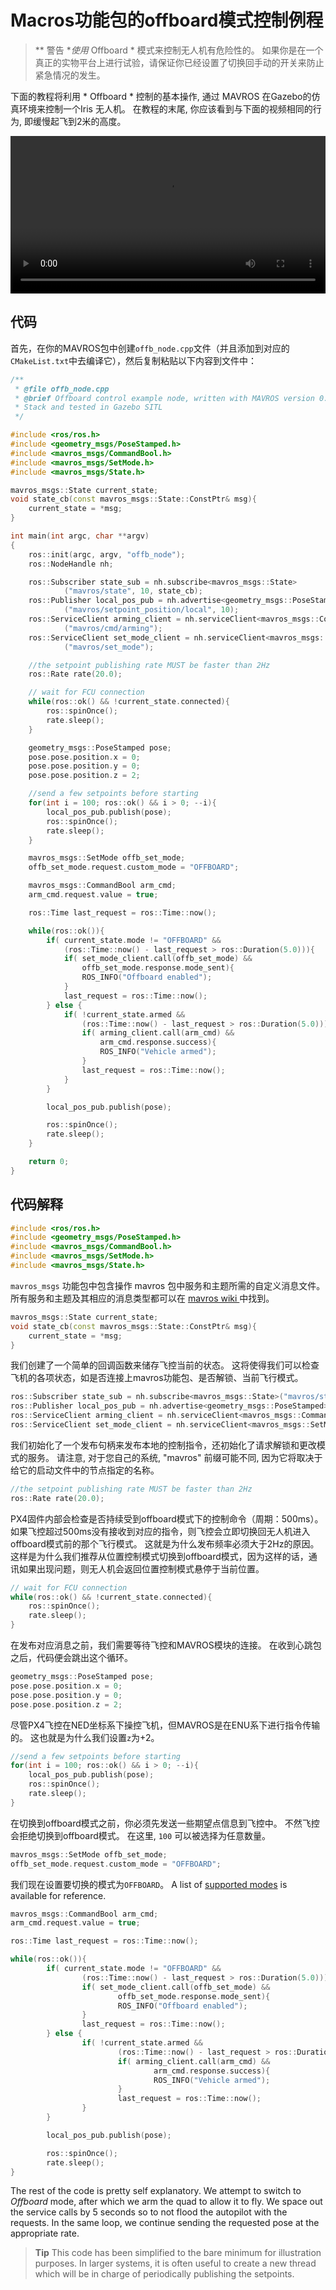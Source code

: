 # Macros功能包的offboard模式控制例程

> ** 警告 **使用* Offboard * 模式来控制无人机有危险性的。 如果你是在一个真正的实物平台上进行试验，请保证你已经设置了切换回手动的开关来防止紧急情况的发生。

下面的教程将利用 * Offboard * 控制的基本操作, 通过 MAVROS 在Gazebo的仿真环境来控制一个Iris 无人机。 在教程的末尾, 你应该看到与下面的视频相同的行为, 即缓慢起飞到2米的高度。

<video width="100%" autoplay="true" controls="true">
    <source src="../../assets/simulation/gazebo_offboard.webm" type="video/webm">
</video>

## 代码

首先，在你的MAVROS包中创建`offb_node.cpp`文件（并且添加到对应的`CMakeList.txt`中去编译它），然后复制粘贴以下内容到文件中：

```cpp
/**
 * @file offb_node.cpp
 * @brief Offboard control example node, written with MAVROS version 0.19.x, PX4 Pro Flight
 * Stack and tested in Gazebo SITL
 */

#include <ros/ros.h>
#include <geometry_msgs/PoseStamped.h>
#include <mavros_msgs/CommandBool.h>
#include <mavros_msgs/SetMode.h>
#include <mavros_msgs/State.h>

mavros_msgs::State current_state;
void state_cb(const mavros_msgs::State::ConstPtr& msg){
    current_state = *msg;
}

int main(int argc, char **argv)
{
    ros::init(argc, argv, "offb_node");
    ros::NodeHandle nh;

    ros::Subscriber state_sub = nh.subscribe<mavros_msgs::State>
            ("mavros/state", 10, state_cb);
    ros::Publisher local_pos_pub = nh.advertise<geometry_msgs::PoseStamped>
            ("mavros/setpoint_position/local", 10);
    ros::ServiceClient arming_client = nh.serviceClient<mavros_msgs::CommandBool>
            ("mavros/cmd/arming");
    ros::ServiceClient set_mode_client = nh.serviceClient<mavros_msgs::SetMode>
            ("mavros/set_mode");

    //the setpoint publishing rate MUST be faster than 2Hz
    ros::Rate rate(20.0);

    // wait for FCU connection
    while(ros::ok() && !current_state.connected){
        ros::spinOnce();
        rate.sleep();
    }

    geometry_msgs::PoseStamped pose;
    pose.pose.position.x = 0;
    pose.pose.position.y = 0;
    pose.pose.position.z = 2;

    //send a few setpoints before starting
    for(int i = 100; ros::ok() && i > 0; --i){
        local_pos_pub.publish(pose);
        ros::spinOnce();
        rate.sleep();
    }

    mavros_msgs::SetMode offb_set_mode;
    offb_set_mode.request.custom_mode = "OFFBOARD";

    mavros_msgs::CommandBool arm_cmd;
    arm_cmd.request.value = true;

    ros::Time last_request = ros::Time::now();

    while(ros::ok()){
        if( current_state.mode != "OFFBOARD" &&
            (ros::Time::now() - last_request > ros::Duration(5.0))){
            if( set_mode_client.call(offb_set_mode) &&
                offb_set_mode.response.mode_sent){
                ROS_INFO("Offboard enabled");
            }
            last_request = ros::Time::now();
        } else {
            if( !current_state.armed &&
                (ros::Time::now() - last_request > ros::Duration(5.0))){
                if( arming_client.call(arm_cmd) &&
                    arm_cmd.response.success){
                    ROS_INFO("Vehicle armed");
                }
                last_request = ros::Time::now();
            }
        }

        local_pos_pub.publish(pose);

        ros::spinOnce();
        rate.sleep();
    }

    return 0;
}

```

## 代码解释

```cpp
#include <ros/ros.h>
#include <geometry_msgs/PoseStamped.h>
#include <mavros_msgs/CommandBool.h>
#include <mavros_msgs/SetMode.h>
#include <mavros_msgs/State.h>
```

` mavros_msgs ` 功能包中包含操作 mavros 包中服务和主题所需的自定义消息文件。 所有服务和主题及其相应的消息类型都可以在 [ mavros wiki ](http://wiki.ros.org/mavros) 中找到。

```cpp
mavros_msgs::State current_state;
void state_cb(const mavros_msgs::State::ConstPtr& msg){
    current_state = *msg;
}
```

我们创建了一个简单的回调函数来储存飞控当前的状态。 这将使得我们可以检查飞机的各项状态，如是否连接上mavros功能包、是否解锁、当前飞行模式。

```cpp
ros::Subscriber state_sub = nh.subscribe<mavros_msgs::State>("mavros/state", 10, state_cb);
ros::Publisher local_pos_pub = nh.advertise<geometry_msgs::PoseStamped>("mavros/setpoint_position/local", 10);
ros::ServiceClient arming_client = nh.serviceClient<mavros_msgs::CommandBool>("mavros/cmd/arming");
ros::ServiceClient set_mode_client = nh.serviceClient<mavros_msgs::SetMode>("mavros/set_mode");
```

我们初始化了一个发布句柄来发布本地的控制指令，还初始化了请求解锁和更改模式的服务。 请注意, 对于您自己的系统, "mavros" 前缀可能不同, 因为它将取决于给它的启动文件中的节点指定的名称。

```cpp
//the setpoint publishing rate MUST be faster than 2Hz
ros::Rate rate(20.0);
```

PX4固件内部会检查是否持续受到offboard模式下的控制命令（周期：500ms）。 如果飞控超过500ms没有接收到对应的指令，则飞控会立即切换回无人机进入offboard模式前的那个飞行模式。 这就是为什么发布频率必须大于2Hz的原因。 这样是为什么我们推荐从位置控制模式切换到offboard模式，因为这样的话，通讯如果出现问题，则无人机会返回位置控制模式悬停于当前位置。

```cpp
// wait for FCU connection
while(ros::ok() && !current_state.connected){
    ros::spinOnce();
    rate.sleep();
}
```

在发布对应消息之前，我们需要等待飞控和MAVROS模块的连接。 在收到心跳包之后，代码便会跳出这个循环。

```cpp
geometry_msgs::PoseStamped pose;
pose.pose.position.x = 0;
pose.pose.position.y = 0;
pose.pose.position.z = 2;
```

尽管PX4飞控在NED坐标系下操控飞机，但MAVROS是在ENU系下进行指令传输的。 这也就是为什么我们设置`z`为+2。

```cpp
//send a few setpoints before starting
for(int i = 100; ros::ok() && i > 0; --i){
    local_pos_pub.publish(pose);
    ros::spinOnce();
    rate.sleep();
}
```

在切换到offboard模式之前，你必须先发送一些期望点信息到飞控中。 不然飞控会拒绝切换到offboard模式。 在这里, ` 100 ` 可以被选择为任意数量。

```cpp
mavros_msgs::SetMode offb_set_mode;
offb_set_mode.request.custom_mode = "OFFBOARD";
```

我们现在设置要切换的模式为`OFFBOARD`。 A list of [supported modes](http://wiki.ros.org/mavros/CustomModes#PX4_native_flight_stack) is available for reference.

```cpp
mavros_msgs::CommandBool arm_cmd;
arm_cmd.request.value = true;

ros::Time last_request = ros::Time::now();

while(ros::ok()){
        if( current_state.mode != "OFFBOARD" &&
                (ros::Time::now() - last_request > ros::Duration(5.0))){
                if( set_mode_client.call(offb_set_mode) &&
                        offb_set_mode.response.mode_sent){
                        ROS_INFO("Offboard enabled");
                }
                last_request = ros::Time::now();
        } else {
                if( !current_state.armed &&
                        (ros::Time::now() - last_request > ros::Duration(5.0))){
                        if( arming_client.call(arm_cmd) &&
                                arm_cmd.response.success){
                                ROS_INFO("Vehicle armed");
                        }
                        last_request = ros::Time::now();
                }
        }

        local_pos_pub.publish(pose);

        ros::spinOnce();
        rate.sleep();
}
```

The rest of the code is pretty self explanatory. We attempt to switch to *Offboard* mode, after which we arm the quad to allow it to fly. We space out the service calls by 5 seconds so to not flood the autopilot with the requests. In the same loop, we continue sending the requested pose at the appropriate rate.

> **Tip** This code has been simplified to the bare minimum for illustration purposes. In larger systems, it is often useful to create a new thread which will be in charge of periodically publishing the setpoints.